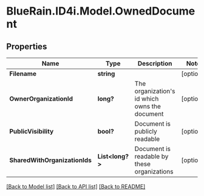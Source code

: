 # BlueRain.ID4i.Model.OwnedDocument
## Properties

Name | Type | Description | Notes
------------ | ------------- | ------------- | -------------
**Filename** | **string** |  | [optional] 
**OwnerOrganizationId** | **long?** | The organization&#39;s id which owns the document | [optional] 
**PublicVisibility** | **bool?** | Document is publicly readable | [optional] 
**SharedWithOrganizationIds** | **List&lt;long?&gt;** | Document is readable by these organizations | [optional] 

[[Back to Model list]](../README.md#documentation-for-models) [[Back to API list]](../README.md#documentation-for-api-endpoints) [[Back to README]](../README.md)

